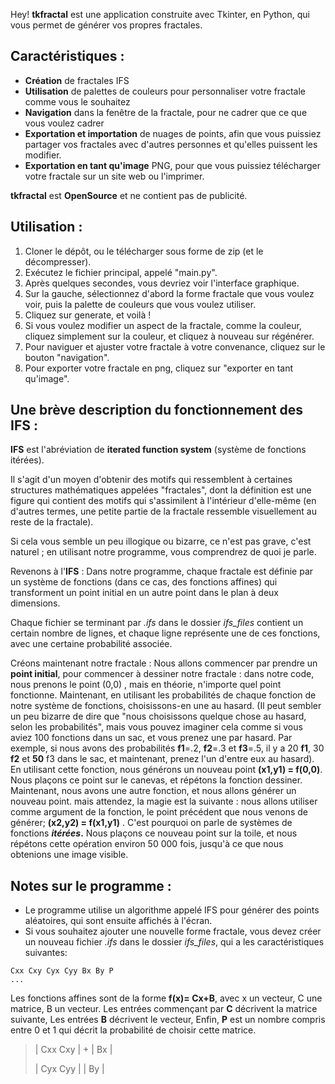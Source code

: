Hey!
**tkfractal** est une application construite avec Tkinter, en Python, qui vous permet de générer vos propres fractales.

## Caractéristiques :
- **Création** de fractales IFS
- **Utilisation** de palettes de couleurs pour personnaliser votre fractale comme vous le souhaitez
- **Navigation** dans la fenêtre de la fractale, pour ne cadrer que ce que vous voulez cadrer
- **Exportation et importation** de nuages de points, afin que vous puissiez partager vos fractales avec d'autres personnes et qu'elles puissent les modifier.
- **Exportation en tant qu'image** PNG, pour que vous puissiez télécharger votre fractale sur un site web ou l'imprimer.

**tkfractal** est **OpenSource** et ne contient pas de publicité.

## Utilisation :
1. Cloner le dépôt, ou le télécharger sous forme de zip (et le décompresser).
2. Exécutez le fichier principal, appelé "main.py".
3. Après quelques secondes, vous devriez voir l'interface graphique.
4. Sur la gauche, sélectionnez d'abord la forme fractale que vous voulez voir, puis la palette de couleurs que vous voulez utiliser.
5. Cliquez sur generate, et voilà !
6. Si vous voulez modifier un aspect de la fractale, comme la couleur, cliquez simplement sur la couleur, et cliquez à nouveau sur régénérer.
7. Pour naviguer et ajuster votre fractale à votre convenance, cliquez sur le bouton "navigation".
8. Pour exporter votre fractale en png, cliquez sur "exporter en tant qu'image".

## Une brève description du fonctionnement des IFS :
**IFS** est l'abréviation de **iterated function system** (système de fonctions itérées).

Il s'agit d'un moyen d'obtenir des motifs qui ressemblent à certaines structures mathématiques appelées "fractales", dont la définition est une figure qui contient des motifs qui s'assimilent à l'intérieur d'elle-même (en d'autres termes, une petite partie de la fractale ressemble visuellement au reste de la fractale).

Si cela vous semble un peu illogique ou bizarre, ce n'est pas grave, c'est naturel ; en utilisant notre programme, vous comprendrez de quoi je parle.

Revenons à l'**IFS** :
Dans notre programme, chaque fractale est définie par un système de fonctions (dans ce cas, des fonctions affines) qui transforment un point initial en un autre point dans le plan à deux dimensions.

Chaque fichier se terminant par *.ifs* dans le dossier *ifs_files* contient un certain nombre de lignes, et chaque ligne représente une de ces fonctions, avec une certaine probabilité associée.

Créons maintenant notre fractale :
Nous allons commencer par prendre un **point initial**, pour commencer à dessiner notre fractale : dans notre code, nous prenons le point (0,0) , mais en théorie, n'importe quel point fonctionne. Maintenant, en utilisant les probabilités de chaque fonction de notre système de fonctions, choisissons-en une au hasard. 
(Il peut sembler un peu bizarre de dire que "nous choisissons quelque chose au hasard, selon les probabilités", mais vous pouvez imaginer cela comme si vous aviez 100 fonctions dans un sac, et vous prenez une par hasard. Par exemple, si nous avons des probabilités **f1**=.2, **f2**=.3 et **f3**=.5, il y a 20 **f1**, 30 **f2** et **50** f3 dans le sac, et maintenant, prenez l'un d'entre eux au hasard).
En utilisant cette fonction, nous générons un nouveau point **(x1,y1) = f(0,0)**. Nous plaçons ce point sur le canevas, et répétons la fonction dessiner. Maintenant, nous avons une autre fonction, et nous allons générer un nouveau point. mais attendez, la magie est la suivante : nous allons utiliser comme argument de la fonction, le point précédent que nous venons de générer; **(x2,y2) = f(x1,y1)** . C'est pourquoi on parle de systèmes de fonctions ***itérées*.** Nous plaçons ce nouveau point sur la toile, et nous répétons cette opération environ 50 000 fois, jusqu'à ce que nous obtenions une image visible.

## Notes sur le programme :
- Le programme utilise un algorithme appelé IFS pour générer des points aléatoires, qui sont ensuite affichés à l'écran.
- Si vous souhaitez ajouter une nouvelle forme fractale, vous devez créer un nouveau fichier _.ifs_ dans le dossier _ifs_files_, qui a les caractéristiques suivantes:
```
Cxx Cxy Cyx Cyy Bx By P
... 
```
Les fonctions affines sont de la forme **f(x)= Cx+B**, avec x un vecteur, C une matrice, B un vecteur.
Les entrées commençant par **C** décrivent la matrice suivante,
Les entrées **B** décrivent le vecteur,
Enfin, **P** est un nombre compris entre 0 et 1 qui décrit la probabilité de choisir cette matrice.

> | Cxx Cxy | +  | Bx |
> 
> | Cyx Cyy |    | By |
